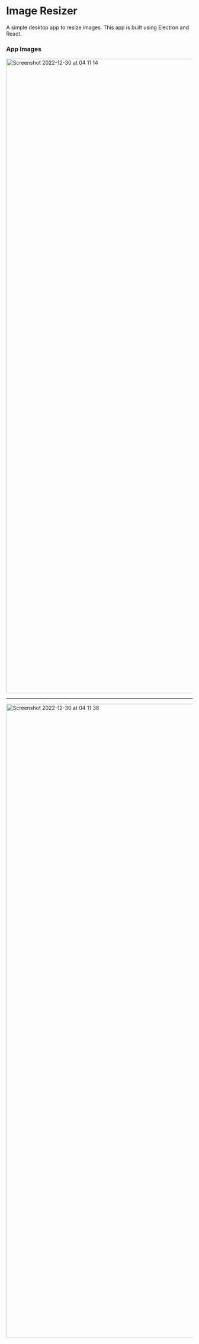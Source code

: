 # Image Resizer

A simple desktop app to resize images. This app is built using Electron and React.

### App Images

<img width="1710" alt="Screenshot 2022-12-30 at 04 11 14" src="https://user-images.githubusercontent.com/22290070/210025130-2d860cd9-712e-49b0-8170-4e0c3114eaca.png">


___________

<img width="1709" alt="Screenshot 2022-12-30 at 04 11 38" src="https://user-images.githubusercontent.com/22290070/210025165-7ef6acc3-60b0-4e29-be91-cf817b0433d6.png">

